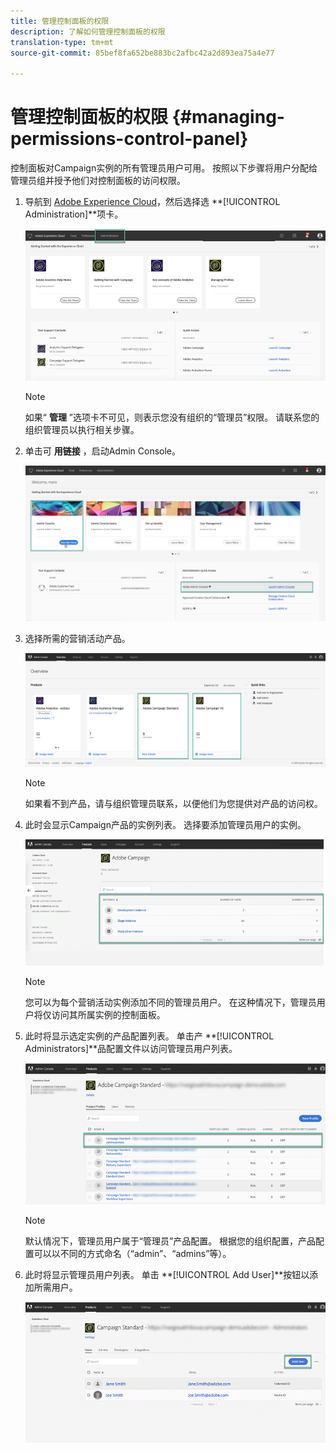 ```yaml
---
title: 管理控制面板的权限
description: 了解如何管理控制面板的权限
translation-type: tm+mt
source-git-commit: 85bef8fa652be883bc2afbc42a2d893ea75a4e77

---
```



# 管理控制面板的权限 {#managing-permissions-control-panel}

控制面板对Campaign实例的所有管理员用户可用。 按照以下步骤将用户分配给管理员组并授予他们对控制面板的访问权限。

1. 导航到 [Adobe Experience Cloud](https://amc.experiencecloud.adobe.com/exc-content/login.html)，然后选择选 **[!UICONTROL Administration]**项卡。

   ![](assets/do-not-localize/control_panel_add_user1.png)

   >[!NOTE]
   >
   >如果“ <b>管理</b> ”选项卡不可见，则表示您没有组织的“管理员”权限。 请联系您的组织管理员以执行相关步骤。

1. 单击可 **用链接** ，启动Admin Console。

   ![](assets/do-not-localize/control_panel_admin1.png)

1. 选择所需的营销活动产品。

   ![](assets/do-not-localize/control_panel_add_user3.png)

   >[!NOTE]
   >
   >如果看不到产品，请与组织管理员联系，以便他们为您提供对产品的访问权。

1. 此时会显示Campaign产品的实例列表。 选择要添加管理员用户的实例。

   ![](assets/do-not-localize/control_panel_add_user4.png)

   >[!NOTE]
   >
   >您可以为每个营销活动实例添加不同的管理员用户。 在这种情况下，管理员用户将仅访问其所属实例的控制面板。

1. 此时将显示选定实例的产品配置列表。 单击产 **[!UICONTROL Administrators]**品配置文件以访问管理员用户列表。

   ![](assets/do-not-localize/control_panel_add_user_5.png)

   >[!NOTE]
   >
   >默认情况下，管理员用户属于“管理员”产品配置。 根据您的组织配置，产品配置可以以不同的方式命名（“admin”、“admins”等）。

1. 此时将显示管理员用户列表。 单击 **[!UICONTROL Add User]**按钮以添加所需用户。

   ![](assets/do-not-localize/control_panel_add_user_6.png)
